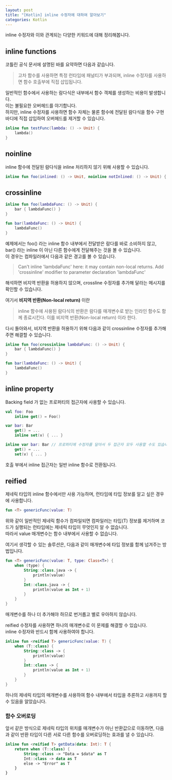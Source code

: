```yaml
---
layout: post
title: "[Kotlin] inline 수정자에 대하여 알아보기"
categories: Kotlin
---
```


inline 수정자와 이와 관계되는 다양한 키워드에 대해 정리해봅니다.

## inline functions

코틀린 공식 문서에 설명된 바를 요약하면 다음과 같습니다.

>고차 함수를 사용하면 특정 런타임에 패널티가 부과되며, inline 수정자를 사용하면 함수 호출부에 직접 삽입됩니다.

일반적인 함수에서 사용하는 람다식은 내부에서 함수 객체를 생성하는 비용이 발생합니다.  
이는 불필요한 오버헤드를 야기합니다.  
하지만, inline 수정자를 사용하면 함수 자체는 물론 함수에 전달된 람다식을 함수 구현 바디에 직접 삽입하여 오버헤드를 제거할 수 있습니다.

~~~kotlin
inline fun testFunc(lambda: () -> Unit) {
    lambda()
}
~~~

## noinline

inline 함수에 전달된 람다식을 inline 처리하지 않기 위해 사용할 수 있습니다.

~~~kotlin
inline fun foo(inlined: () -> Unit, noinline notInlined: () -> Unit) { ... }
~~~

## crossinline

~~~kotlin
inline fun foo(lambdaFunc: () -> Unit) {
    bar { lambdaFunc() }
}

fun bar(lambdaFunc: () -> Unit) {
    lambdaFunc()
}
~~~

예제에서는 foo() 라는 inline 함수 내부에서 전달받은 람다를 바로 소비하지 않고, bar() 라는 inline 이 아닌 다른 함수에게 전달해주는 것을 볼 수 있습니다.  
이 경우는 컴파일러에서 다음과 같은 경고를 볼 수 있습니다.

>Can't inline 'lambdaFunc' here: it may contain non-local returns. Add 'crossinline' modifier to parameter declaration 'lambdaFunc'

해석하면 비지역 반환을 허용하지 않으며, crossline 수정자를 추가해 달라는 메시지를 확인할 수 있습니다.

여기서 **비지역 반환(Non-local return)** 이란

> inline 함수에 사용된 람다식의 반환은 람다를 매개변수로 받는 인라인 함수도 함께 종료시킨다. 이를 비지역 반환(Non-local return) 이라 한다.

다시 돌아와서, 비지역 반환을 허용하기 위해 다음과 같이 crossinline 수정자를 추가해주면 해결할 수 있습니다.

~~~kotlin
inline fun foo(crossinline lambdaFunc: () -> Unit) {
    bar { lambdaFunc() }
}

fun bar(lambdaFunc: () -> Unit) {
    lambdaFunc()
}
~~~

## inline property

Backing field 가 없는 프로퍼티의 접근자에 사용할 수 있습니다.

~~~kotlin
val foo: Foo
    inline get() = Foo()

var bar: Bar
    get() = ...
    inline set(v) { ... }

inline var bar: Bar // 프로퍼티에 수정자를 달아서 두 접근자 모두 사용할 수도 있습니다.
    get() = ...
    set(v) { ... }
~~~
호출 부에서 inline 접근자는 일반 inline 함수로 전환됩니다.

## reified

제네릭 타입의 inline 함수에서만 사용 가능하며, 런타임에 타입 정보를 알고 싶은 경우에 사용합니다.

~~~kotlin
fun <T> genericFunc(value: T)
~~~

위와 같이 일반적인 제네릭 함수가 컴파일되면 컴파일러는 타입(T) 정보를 제거하며 코드가 실행되는 런타임에는 제네릭 타입이 무엇인지 알 수 없습니다.  
따라서 value 매개변수는 함수 내부에서 사용할 수 없습니다.

여기서 생각할 수 있는 솔루션은, 다음과 같이 매개변수에 타입 정보를 함께 넘겨주는 방법입니다.

~~~kotlin
fun <T> genericFunc(value: T, type: Class<T>) {
    when (type) {
        String::class.java -> {
            println(value)
        }
        Int::class.java -> {
            println(value as Int + 1)
        }
    }
}
~~~

매개변수를 하나 더 추가해야 하므로 번거롭고 별로 우아하지 않습니다.

reified 수정자를 사용하면 하나의 매개변수로 이 문제를 해결할 수 있습니다.  
inline 수정자와 반드시 함께 사용하여야 합니다.

~~~kotlin
inline fun <reified T> genericFunc(value: T) {
    when (T::class) {
        String::class -> {
            println(value)
        }
        Int::class -> {
            println(value as Int + 1)            
        }
    }
}
~~~

하나의 제네릭 타입의 매개변수를 사용하여 함수 내부에서 타입을 추론하고 사용까지 할 수 있음을 알았습니다.

### 함수 오버로딩

앞서 같은 방식으로 제네릭 타입의 위치를 매개변수가 아닌 반환값으로 이동하면, 다음과 같이 반환 타입이 다른 서로 다른 함수를 오버로딩하는 효과를 낼 수 있습니다.

~~~kotlin
inline fun <reified T> getData(data: Int): T {
    return when (T::class) {
        String::class -> "Data = $data" as T
        Int::class -> data as T
        else -> "Error" as T
    }
}
~~~